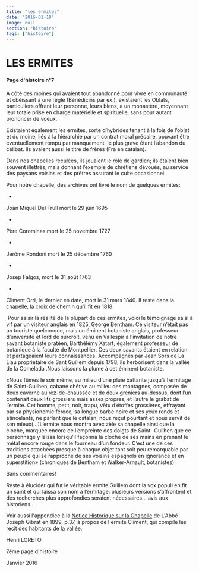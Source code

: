 ```yaml
---
title: "les ermites"
date: "2016-01-18"
image: null
section: "histoire"
tags: ["histoire"]
---
```


# LES ERMITES

#### Page d'histoire n°7

A côté des moines qui avaient tout abandonné pour vivre en communauté et obéissant à une règle (Bénédicins par ex.), existaient les Oblats, particuliers offrant leur personne, leurs biens, à un monastère, moyennant leur totale prise en charge matérielle et spirituelle, sans pour autant prononcer de voeux.

Existaient également les ermites, sorte d’hybrides tenant à la fois de l’oblat et du moine, liés à la hiérarchie par un contrat moral précaire, pouvant être éventuellement rompu par manquement, le plus grave étant l’abandon du célibat. Ils avaient aussi le titre de frères (Fra en catalan).

Dans nos chapelles reculées, ils jouaient le rôle de gardien; ils étaient bien souvent illettrés, mais donnant l’exemple de chrétiens dévoués, au service des paysans voisins et des prêtres assurant le culte occasionnel.

Pour notre chapelle, des archives ont livré le nom de quelques ermites:

-

Joan Miquel Del Trull mort le 29 juin 1695

-

Père Corominas mort le 25 novembre 1727

-

Jérôme Rondoni mort le 25 décembre 1760

-

Josep Falgos, mort le 31 août 1763

-

Climent Orri, le dernier en date, mort le 31 mars 1840. Il reste dans la chapelle, la croix de chemin qu’il fit en 1818.

​
Pour saisir la réalité de la plupart de ces ermites, voici le témoignage saisi à vif par un visiteur anglais en 1825, George Bentham. Ce visiteur n’était pas un touriste quelconque, mais un éminent botaniste anglais, professeur d’université et lord de surcroît, venu en Vallespir à l’invitation de notre savant botaniste pratéen, Barthélémy Xatart, également professeur de botanique à la faculté de Montpellier. Ces deux savants étaient en relation et partageaient leurs connaissances. Accompagnés par Jean Sors de La Llau propriétaire de Sant Guillem depuis 1798, ils herborisent dans la vallée de la Comelada .Nous laissons la plume à cet éminent botaniste.

«Nous fûmes le soir même, au milieu d’une pluie battante jusqu’à l’ermitage de Saint-Guilhen, cabane chétive au milieu des montagnes, composée de deux caverne au rez-de-chaussée et de deux greniers au-dessus, dont l’un contenait deux lits grossiers mais assez propres, et l’autre le grabat de l’ermite. Cet homme, petit, noir, trapu, vêtu d’étoffes grossières, effrayant par sa physionomie féroce, sa longue barbe noire et ses yeux ronds et étincelants, ne parlant que le catalan, nous reçut pourtant et nous servit de son mieux(…)L’ermite nous montra avec zèle sa chapelle ainsi que la cloche, marquée encore de l’empreinte des doigts de Saint- Guilhen que ce personnage y laissa lorsqu’il façonna la cloche de ses mains en prenant le métal encore rouge dans le fourneau d’un fondeur. C’est une de ces traditions attachées presque à chaque objet tant soit peu remarquable par un peuple qui se rapproche de ses voisins espagnols en ignorance et en superstition» (chroniques de Bentham et Walker-Arnault, botanistes)

Sans commentaires!

Reste à élucider qui fut le véritable ermite Guillem dont la vox populi en fit un saint et qui laissa son nom à l’ermitage: plusieurs versions s’affrontent et des recherches plus approfondies seraient nécessaires… avis aux historiens…

Voir aussi l'appendice à la <a class="inline-a" href="https://mediatheque-patrimoine.perpignan.fr/view.php?titn=0377684&men=3&lg=FR"> Notice Historique sur la Chapelle</a> de L'Abbé Joseph Gibrat en 1899, p.37, à propos de l'ermite Climent, qui compile les récit des habitants de la vallée.

Henri LORETO

7ème page d'histoire

Janvier 2016
